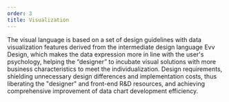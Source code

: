 ```yaml
---
order: 3
title: Visualization
---
```


The visual language is based on a set of design guidelines with data visualization features derived from the intermediate design language Evv Design, which makes the data expression more in line with the user's psychology, helping the “designer” to incubate visual solutions with more business characteristics to meet the individualization. Design requirements, shielding unnecessary design differences and implementation costs, thus liberating the "designer" and front-end R&D resources, and achieving comprehensive improvement of data chart development efficiency.
